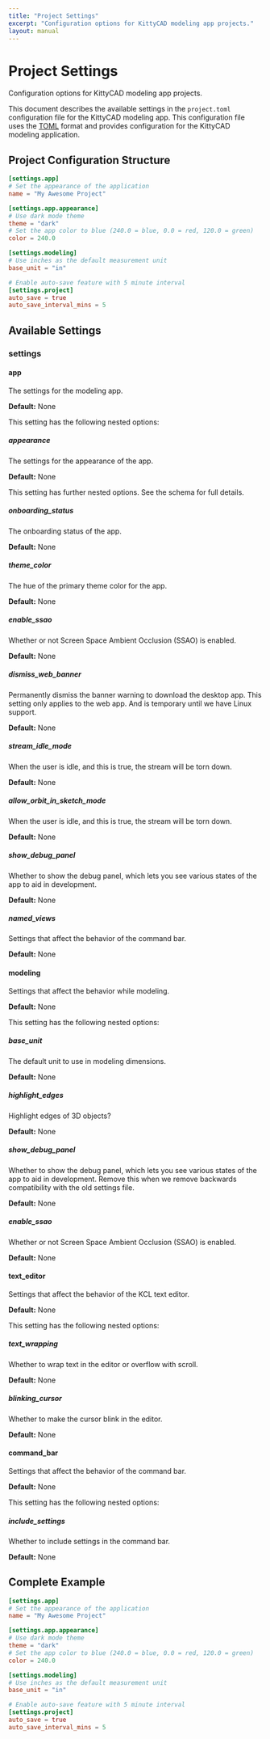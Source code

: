 ```yaml
---
title: "Project Settings"
excerpt: "Configuration options for KittyCAD modeling app projects."
layout: manual
---
```


# Project Settings

Configuration options for KittyCAD modeling app projects.

This document describes the available settings in the `project.toml` configuration file for the KittyCAD modeling app. This configuration file uses the [TOML](https://toml.io) format and provides configuration for the KittyCAD modeling application.

## Project Configuration Structure

```toml
[settings.app]
# Set the appearance of the application
name = "My Awesome Project"

[settings.app.appearance]
# Use dark mode theme
theme = "dark" 
# Set the app color to blue (240.0 = blue, 0.0 = red, 120.0 = green)
color = 240.0

[settings.modeling]
# Use inches as the default measurement unit
base_unit = "in"

# Enable auto-save feature with 5 minute interval
[settings.project]
auto_save = true
auto_save_interval_mins = 5

```

## Available Settings

### settings



#### app

The settings for the modeling app.


**Default:** None

This setting has the following nested options:

##### appearance

The settings for the appearance of the app.


**Default:** None

This setting has further nested options. See the schema for full details.
##### onboarding_status

The onboarding status of the app.


**Default:** None

##### theme_color

The hue of the primary theme color for the app.


**Default:** None

##### enable_ssao

Whether or not Screen Space Ambient Occlusion (SSAO) is enabled.


**Default:** None

##### dismiss_web_banner

Permanently dismiss the banner warning to download the desktop app. This setting only applies to the web app. And is temporary until we have Linux support.


**Default:** None

##### stream_idle_mode

When the user is idle, and this is true, the stream will be torn down.


**Default:** None

##### allow_orbit_in_sketch_mode

When the user is idle, and this is true, the stream will be torn down.


**Default:** None

##### show_debug_panel

Whether to show the debug panel, which lets you see various states of the app to aid in development.


**Default:** None

##### named_views

Settings that affect the behavior of the command bar.


**Default:** None


#### modeling

Settings that affect the behavior while modeling.


**Default:** None

This setting has the following nested options:

##### base_unit

The default unit to use in modeling dimensions.


**Default:** None

##### highlight_edges

Highlight edges of 3D objects?


**Default:** None

##### show_debug_panel

Whether to show the debug panel, which lets you see various states of the app to aid in development. Remove this when we remove backwards compatibility with the old settings file.


**Default:** None

##### enable_ssao

Whether or not Screen Space Ambient Occlusion (SSAO) is enabled.


**Default:** None


#### text_editor

Settings that affect the behavior of the KCL text editor.


**Default:** None

This setting has the following nested options:

##### text_wrapping

Whether to wrap text in the editor or overflow with scroll.


**Default:** None

##### blinking_cursor

Whether to make the cursor blink in the editor.


**Default:** None


#### command_bar

Settings that affect the behavior of the command bar.


**Default:** None

This setting has the following nested options:

##### include_settings

Whether to include settings in the command bar.


**Default:** None




## Complete Example

```toml
[settings.app]
# Set the appearance of the application
name = "My Awesome Project"

[settings.app.appearance]
# Use dark mode theme
theme = "dark" 
# Set the app color to blue (240.0 = blue, 0.0 = red, 120.0 = green)
color = 240.0

[settings.modeling]
# Use inches as the default measurement unit
base_unit = "in"

# Enable auto-save feature with 5 minute interval
[settings.project]
auto_save = true
auto_save_interval_mins = 5

```